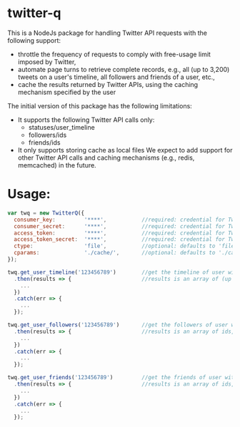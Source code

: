 # twitter-q
This is a NodeJs package for handling Twitter API requests with the following support:
- throttle the frequency of requests to comply with free-usage limit imposed by Twitter,
- automate page turns to retrieve complete records, e.g., all (up to 3,200) tweets on a user's timeline, all followers and friends of a user, etc.,
- cache the results returned by Twitter APIs, using the caching mechanism specified by the user

The initial version of this package has the following limitations:
- It supports the following Twitter API calls only:
  - statuses/user_timeline
  - followers/ids
  - friends/ids
- It only supports storing cache as local files
We expect to add support for other Twitter API calls and caching mechanisms (e.g., redis, memcached) in the future.

# Usage:
```js
var twq = new TwitterQ({
  consumer_key:         '****',           //required: credential for Twitter APIs
  consumer_secret:      '****',           //required: credential for Twitter APIs
  access_token:         '****',           //required: credential for Twitter APIs
  access_token_secret:  '****',           //required: credential for Twitter APIs
  ctype:                'file',           //optional: defaults to 'file'
  cparams:              './cache/',       //optional: defaults to './cache/' for 'file'
});

twq.get_user_timeline('123456789')        //get the timeline of user with id '123456789', returns a promise
  .then(results => {                      //results is an array of (up to 3,200) tweets, each an object in Twitter API format
    ...
  })
  .catch(err => {
    ...
  });

twq.get_user_followers('123456789')       //get the followers of user with id '123456789', returns a promise
  .then(results => {                      //results is an array of ids, each a string
    ...
  })
  .catch(err => {
    ...
  });

twq.get_user_friends('123456789')         //get the friends of user with id '123456789', returns a promise
  .then(results => {                      //results is an array of ids, each a string
    ...
  })
  .catch(err => {
    ...
  });
```
